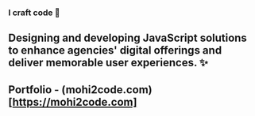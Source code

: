 ### I craft code 👋

## Designing and developing JavaScript solutions to enhance agencies' digital offerings and deliver memorable user experiences. ✨

## Portfolio - (mohi2code.com)[https://mohi2code.com]

<!--
**mohi2code/mohi2code** is a ✨ _special_ ✨ repository because its `README.md` (this file) appears on your GitHub profile.

Here are some ideas to get you started:

- 🔭 I’m currently working on ...
- 🌱 I’m currently learning ...
- 👯 I’m looking to collaborate on ...
- 🤔 I’m looking for help with ...
- 💬 Ask me about ...
- 📫 How to reach me: ...
- 😄 Pronouns: ...
- ⚡ Fun fact: ...
-->
